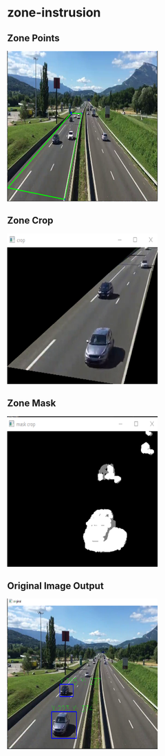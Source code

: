 # zone-instrusion
<h2>Zone Points</h2>
<img width="350" height="350" src="https://github.com/ViniciusTC-git/zone-instrusion/blob/main/images/zone.png">
<br>

<h2>Zone Crop</h2>
<img width="350" height="350" src="https://github.com/ViniciusTC-git/zone-instrusion/blob/main/images/crop_zone.png">
<br>

<h2>Zone Mask</h2>
<img width="350" height="350" src="https://github.com/ViniciusTC-git/zone-instrusion/blob/main/images/mask_zone.png">
<br>

<h2>Original Image Output</h2>
<img width="350" height="350" src="https://github.com/ViniciusTC-git/zone-instrusion/blob/main/images/output.png">
<br>
